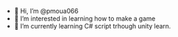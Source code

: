 - 👋 Hi, I’m @pmoua066
- 👀 I’m interested in learning how to make a game
- 🌱 I’m currently learning C# script trhough unity learn.

<!---
pmoua066/pmoua066 is a ✨ special ✨ repository because its `README.md` (this file) appears on your GitHub profile.
You can click the Preview link to take a look at your changes.
--->
